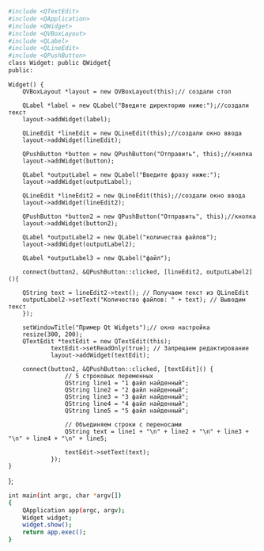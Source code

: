 ```bash
#include <QTextEdit>
#include <QApplication>
#include <QWidget>
#include <QVBoxLayout>
#include <QLabel>
#include <QLineEdit>
#include <QPushButton>
class Widget: public QWidget{
public:
```
    Widget() {
        QVBoxLayout *layout = new QVBoxLayout(this);// создали стол

        QLabel *label = new QLabel("Введите директорию ниже:");//создали текст
        layout->addWidget(label);

        QLineEdit *lineEdit = new QLineEdit(this);//создали окно ввода
        layout->addWidget(lineEdit);

        QPushButton *button = new QPushButton("Отправить", this);//кнопка
        layout->addWidget(button);

        QLabel *outputLabel = new QLabel("Введите фразу ниже:");
        layout->addWidget(outputLabel);

        QLineEdit *lineEdit2 = new QLineEdit(this);//создали окно ввода
        layout->addWidget(lineEdit2);

        QPushButton *button2 = new QPushButton("Отправить", this);//кнопка
        layout->addWidget(button2);

        QLabel *outputLabel2 = new QLabel("количества файлов");
        layout->addWidget(outputLabel2);

        QLabel *outputLabel3 = new QLabel("файл");

        connect(button2, &QPushButton::clicked, [lineEdit2, outputLabel2](){

        QString text = lineEdit2->text(); // Получаем текст из QLineEdit
        outputLabel2->setText("Количество файлов: " + text); // Выводим текст
        });

        setWindowTitle("Пример Qt Widgets");// окно настройка
        resize(300, 200);
        QTextEdit *textEdit = new QTextEdit(this);
                textEdit->setReadOnly(true); // Запрещаем редактирование
                layout->addWidget(textEdit);

        connect(button2, &QPushButton::clicked, [textEdit]() {
                    // 5 строковых переменных
                    QString line1 = "1 файл найденный";
                    QString line2 = "2 файл найденный";
                    QString line3 = "3 файл найденный";
                    QString line4 = "4 файл найденный";
                    QString line5 = "5 файл найденный";

                    // Объединяем строки с переносами
                    QString text = line1 + "\n" + line2 + "\n" + line3 + "\n" + line4 + "\n" + line5;

                    textEdit->setText(text);
                });
    }
};
```sh
int main(int argc, char *argv[])
{
    QApplication app(argc, argv);
    Widget widget;
    widget.show();
    return app.exec();
}
```
